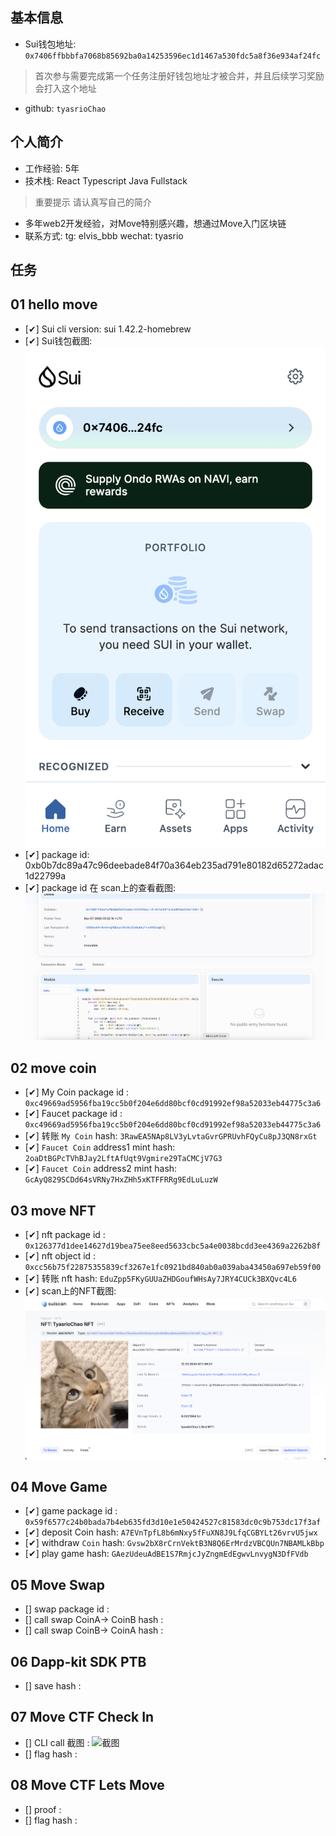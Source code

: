 ## 基本信息
- Sui钱包地址: `0x7406ffbbbfa7068b85692ba0a14253596ec1d1467a530fdc5a8f36e934af24fc`
> 首次参与需要完成第一个任务注册好钱包地址才被合并，并且后续学习奖励会打入这个地址
- github: `tyasrioChao`

## 个人简介
- 工作经验: 5年
- 技术栈: React Typescript Java Fullstack
> 重要提示 请认真写自己的简介
- 多年web2开发经验，对Move特别感兴趣，想通过Move入门区块链
- 联系方式: tg: elvis_bbb wechat: tyasrio

## 任务

##   01 hello move  
- [✔] Sui cli version: sui 1.42.2-homebrew
- [✔] Sui钱包截图: ![Sui钱包截图](./images/task1_wallet.png)
- [✔] package id: 0xb0b7dc89a47c96deebade84f70a364eb235ad791e80182d65272adac1d22799a
- [✔] package id 在 scan上的查看截图:![Scan截图](./images/task1_scan.png)

##   02 move coin
- [✔] My Coin package id : `0xc49669ad5956fba19cc5b0f204e6dd80bcf0cd91992ef98a52033eb44775c3a6`
- [✔] Faucet package id : `0xc49669ad5956fba19cc5b0f204e6dd80bcf0cd91992ef98a52033eb44775c3a6`
- [✔] 转账 `My Coin` hash: `3RawEA5NAp8LV3yLvtaGvrGPRUvhFQyCu8pJ3QN8rxGt`
- [✔] `Faucet Coin` address1 mint hash: `2oaDtBGPcTVhBJay2LftAfUqt9Vgmire29TaCMCjV7G3`
- [✔] `Faucet Coin` address2 mint hash: `GcAyQ829SCDd64sVRNy7HxZHh5xKTFFRRg9EdLuLuzW`

##   03 move NFT
- [✔] nft package id : `0x126377d1dee14627d19bea75ee8eed5633cbc5a4e0038bcdd3ee4369a2262b8f`
- [✔] nft object id : `0xcc56b75f22875355839cf3267e1fc0921bd840ab0a039aba43450a697eb59f00`
- [✔] 转账 nft  hash: `EduZpp5FKyGUUaZHDGoufWHsAy7JRY4CUCk3BXQvc4L6`
- [✔] scan上的NFT截图:![Scan截图](./images/task3_scan.png) 

##   04 Move Game
- [✔] game package id : `0x59f6577c24b0bada7b4eb635fd3d10e1e50424527c81583dc0c9b753dc17f3af`
- [✔] deposit Coin hash: `A7EVnTpfL8b6mNxy5fFuXN8J9LfqCGBYLt26vrvU5jwx`
- [✔] withdraw `Coin` hash: `Gvsw2bX8rCrnVektB3N8Q6ErMrdzVBCQUn7NBAMLkBbp`
- [✔] play game hash: `GAezUdeuAdBE1S7RmjcJyZngmEdEgwvLnvygN3DfFVdb`

##   05 Move Swap
- [] swap package id :
- [] call swap CoinA-> CoinB  hash :
- [] call swap CoinB-> CoinA  hash :

##   06 Dapp-kit SDK PTB
- [] save hash :

##   07 Move CTF Check In
- [] CLI call 截图 : ![截图](./images/你的图片地址)
- [] flag hash :

##   08 Move CTF Lets Move
- [] proof : 
- [] flag hash :

